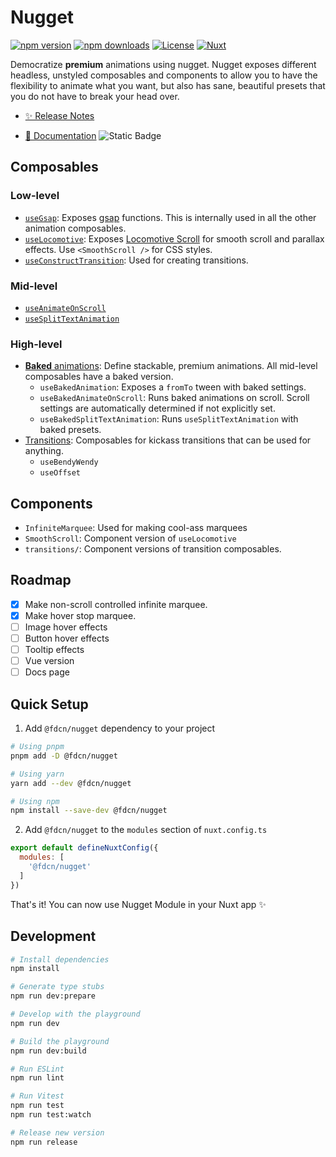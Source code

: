 <!--
Get your module up and running quickly.

Find and replace all on all files (CMD+SHIFT+F):
- Name: Nugget
- Package name: @fdcn/nugget
- Description: Democratise premium animations using nugget.
-->

# Nugget

[![npm version][npm-version-src]][npm-version-href]
[![npm downloads][npm-downloads-src]][npm-downloads-href]
[![License][license-src]][license-href]
[![Nuxt][nuxt-src]][nuxt-href]

Democratize **premium** animations using nugget. Nugget exposes different headless, unstyled composables and components to allow you to have the flexibility to animate what you want, but also has sane, beautiful presets that you do not have to break your head over.

- [✨ Release Notes](/CHANGELOG.md)
<!-- - [🏀 Online playground](https://stackblitz.com/github/your-org/@fdcn/nugget?file=playground%2Fapp.vue) -->
- [📖 Documentation](https://nugget.stevenjohn.co) ![Static Badge](https://img.shields.io/badge/%E2%9A%A0%EF%B8%8F-WIP-red)


## Composables

### Low-level
- [`useGsap`](/src/runtime/composables/use-gsap): Exposes [gsap][gsap-href] functions. This is internally used in all the other animation composables.
- [`useLocomotive`](/src/runtime/composables/use-locomotive): Exposes [Locomotive Scroll][locomotive-href] for smooth scroll and parallax effects. Use `<SmoothScroll />` for CSS styles.
- [`useConstructTransition`](/src/runtime/composables/transitions): Used for creating transitions.

### Mid-level
- [`useAnimateOnScroll`](/src/runtime/composables/use-animate-on-scroll)
- [`useSplitTextAnimation`](/src/runtime/composables/use-split-text-animation)

### High-level
- [**Baked** animations](/src/runtime/composables/baked): Define stackable, premium animations. All mid-level composables have a baked version.
  - `useBakedAnimation`: Exposes a `fromTo` tween with baked settings.
  - `useBakedAnimateOnScroll`: Runs baked animations on scroll. Scroll settings are automatically determined if not explicitly set.
  - `useBakedSplitTextAnimation`: Runs `useSplitTextAnimation` with baked presets.
- [Transitions](/src/runtime/composables/transitions): Composables for kickass transitions that can be used for anything.
  - `useBendyWendy`
  - `useOffset`

## Components
- `InfiniteMarquee`: Used for making cool-ass marquees
- `SmoothScroll`: Component version of `useLocomotive`
- `transitions/`: Component versions of transition composables.

## Roadmap
- [x] Make non-scroll controlled infinite marquee.
- [x] Make hover stop marquee.
- [ ] Image hover effects
- [ ] Button hover effects
- [ ] Tooltip effects
- [ ] Vue version
- [ ] Docs page

## Quick Setup

1. Add `@fdcn/nugget` dependency to your project

```bash
# Using pnpm
pnpm add -D @fdcn/nugget

# Using yarn
yarn add --dev @fdcn/nugget

# Using npm
npm install --save-dev @fdcn/nugget
```

2. Add `@fdcn/nugget` to the `modules` section of `nuxt.config.ts`

```js
export default defineNuxtConfig({
  modules: [
    '@fdcn/nugget'
  ]
})
```

That's it! You can now use Nugget Module in your Nuxt app ✨

## Development

```bash
# Install dependencies
npm install

# Generate type stubs
npm run dev:prepare

# Develop with the playground
npm run dev

# Build the playground
npm run dev:build

# Run ESLint
npm run lint

# Run Vitest
npm run test
npm run test:watch

# Release new version
npm run release
```

<!-- Badges -->
[npm-version-src]: https://img.shields.io/npm/v/@fdcn/nugget/latest.svg?style=flat&colorA=18181B&colorB=28CF8D
[npm-version-href]: https://npmjs.com/package/@fdcn/nugget

[npm-downloads-src]: https://img.shields.io/npm/dm/@fdcn/nugget.svg?style=flat&colorA=18181B&colorB=28CF8D
[npm-downloads-href]: https://npmjs.com/package/@fdcn/nugget

[license-src]: https://img.shields.io/npm/l/@fdcn/nugget.svg?style=flat&colorA=18181B&colorB=28CF8D
[license-href]: https://npmjs.com/package/@fdcn/nugget

[nuxt-src]: https://img.shields.io/badge/Nuxt-18181B?logo=nuxt.js
[nuxt-href]: https://nuxt.com
[gsap-href]: https://gsap.com/
[locomotive-href]: https://github.com/locomotivemtl/locomotive-scroll/tree/v5-beta
